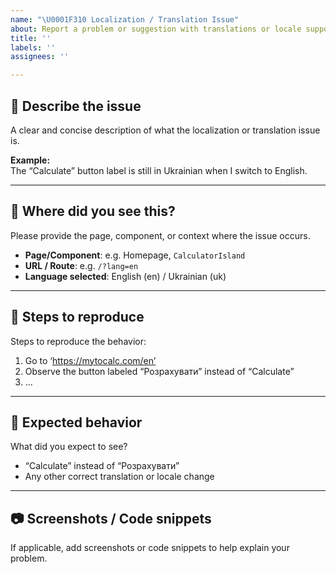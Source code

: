 ```yaml
---
name: "\U0001F310 Localization / Translation Issue"
about: Report a problem or suggestion with translations or locale support in the MytoCalc
title: ''
labels: ''
assignees: ''

---
```


## 📝 Describe the issue
A clear and concise description of what the localization or translation issue is.

**Example:**  
The “Calculate” button label is still in Ukrainian when I switch to English.

---

## 📍 Where did you see this?
Please provide the page, component, or context where the issue occurs.

- **Page/Component**: e.g. Homepage, `CalculatorIsland`
- **URL / Route**: e.g. `/?lang=en`
- **Language selected**: English (en) / Ukrainian (uk)

---

## 🔄 Steps to reproduce
Steps to reproduce the behavior:

1. Go to ‘https://mytocalc.com/en’  
2. Observe the button labeled “Розрахувати” instead of “Calculate”  
3. …

---

## 🤔 Expected behavior
What did you expect to see?

- “Calculate” instead of “Розрахувати”
- Any other correct translation or locale change

---

## 📷 Screenshots / Code snippets
If applicable, add screenshots or code snippets to help explain your problem.
